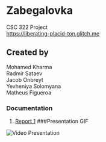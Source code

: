 # Zabegalovka
CSC 322 Project<br />
https://liberating-placid-ton.glitch.me
## Created by
Mohamed Kharma<br />
Radmir Sataev<br />
Jacob Onbreyt<br />
Yevheniya Solomyana<br />
Matheus Figueroa
### Documentation
1.	[Report 1](https://github.com/Zabegalovka/Zabegalovka/blob/main/report%201.pdf)
###Presentation GIF
<img src='presentation.gif.gif' title='Presentation' width='' alt='Video Presentation' />
